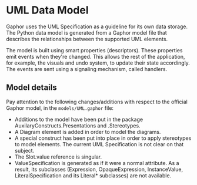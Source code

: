 # UML Data Model

Gaphor uses the UML Specification as a guideline for its own data storage.
The Python data model is generated from a Gaphor model file that describes
the relationships between the supported UML elements.

The model is built using smart properties (descriptors). These properties
emit events when they're changed. This allows the rest of the application,
for example, the visuals and undo system, to update their state accordingly.
The events are sent using a signaling mechanism, called handlers.

## Model details

Pay attention to the following changes/additions with respect to the
official Gaphor model, in the `models/UML.gaphor` file:

-   Additions to the model have been put in the package
    AuxilaryConstructs.Presentations and .Stereotypes.
-   A Diagram element is added in order to model the diagrams.
-   A special construct has been put into place in order to apply
    stereotypes to model elements. The current UML Specification is not
    clear on that subject.
-   The Slot.value reference is singular.
-   ValueSpecification is generated as if it were a normal attribute. As a
    result, its subclasses (Expression, OpaqueExpression, InstanceValue,
    LiteralSpecification and its Literal* subclasses) are not available.
